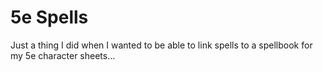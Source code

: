 # 5e Spells
Just a thing I did when I wanted to be able to link spells to a spellbook for my 5e character sheets...